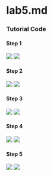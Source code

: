 # lab5.md  
### Tutorial Code
#### Step 1
![](https://github.com/gwild37/oss-repo-template/labs/lab-05/images/step1.png)
![](/images/step1out.png)
#### Step 2
![](/images/step2.png)
![](/images/step2out.png)
#### Step 3
![](/images/step3.png)
![](/images/step3out.png)
#### Step 4
![](/images/step4.png)
![](/images/step4out.png)
#### Step 5
![](/images/step5.png)
![](/images/step5out.png)
